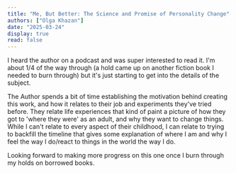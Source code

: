 ```yaml
---
title: "Me, But Better: The Science and Promise of Personality Change"
authors: ["Olga Khazan"]
date: "2025-03-24"
display: true
read: false
---
```


I heard the author on a podcast and was super interested to read it. I'm about 1/4 of the way through (a hold came up on another fiction book I needed to burn through) but it's just starting to get into the details of the subject.

The Author spends a bit of time establishing the motivation behind creating this work, and how it relates to their job and experiments they've tried before. They relate life experiences that kind of paint a picture of how they got to 'where they were' as an adult, and why they want to change things. While I can't relate to every aspect of their childhood, I can relate to trying to backfill the timeline that gives some explanation of where I am and why I feel the way I do/react to things in the world the way I do.

Looking forward to making more progress on this one once I burn through my holds on borrowed books.
